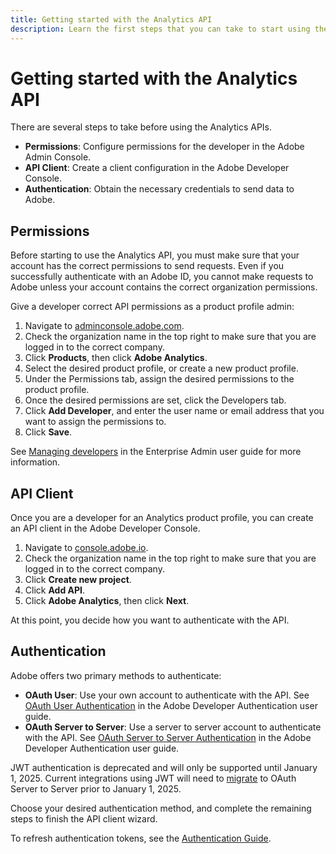 ```yaml
---
title: Getting started with the Analytics API
description: Learn the first steps that you can take to start using the Analytics API.
---
```

# Getting started with the Analytics API

There are several steps to take before using the Analytics APIs.

* **Permissions**: Configure permissions for the developer in the Adobe Admin Console.
* **API Client**: Create a client configuration in the Adobe Developer Console.
* **Authentication**: Obtain the necessary credentials to send data to Adobe.

## Permissions

Before starting to use the Analytics API, you must make sure that your account has the correct permissions to send requests. Even if you successfully authenticate with an Adobe ID, you cannot make requests to Adobe unless your account contains the correct organization permissions.

Give a developer correct API permissions as a product profile admin:

1. Navigate to [adminconsole.adobe.com](https://adminconsole.adobe.com).
2. Check the organization name in the top right to make sure that you are logged in to the correct company.
3. Click **Products**, then click **Adobe Analytics**.
4. Select the desired product profile, or create a new product profile.
5. Under the Permissions tab, assign the desired permissions to the product profile.
6. Once the desired permissions are set, click the Developers tab.
7. Click **Add Developer**, and enter the user name or email address that you want to assign the permissions to.
8. Click **Save**.

See [Managing developers](https://helpx.adobe.com/enterprise/using/manage-developers.html) in the Enterprise Admin user guide for more information.

## API Client

Once you are a developer for an Analytics product profile, you can create an API client in the Adobe Developer Console.

1. Navigate to [console.adobe.io](https://console.adobe.io).
2. Check the organization name in the top right to make sure that you are logged in to the correct company.
3. Click **Create new project**.
4. Click **Add API**.
5. Click **Adobe Analytics**, then click **Next**.

At this point, you decide how you want to authenticate with the API.

## Authentication

Adobe offers two primary methods to authenticate:

* **OAuth User**: Use your own account to authenticate with the API. See [OAuth User Authentication](https://developer.adobe.com/developer-console/docs/guides/authentication/UserAuthentication/) in the Adobe Developer Authentication user guide.
* **OAuth Server to Server**: Use a server to server account to authenticate with the API. See [OAuth Server to Server Authentication](https://developer.adobe.com/developer-console/docs/guides/authentication/ServerToServerAuthentication/) in the Adobe Developer Authentication user guide.

JWT authentication is deprecated and will only be supported until January 1, 2025. Current integrations using JWT will need to [migrate](https://developer.adobe.com/developer-console/docs/guides/authentication/ServerToServerAuthentication/migration/) to OAuth Server to Server prior to January 1, 2025.

Choose your desired authentication method, and complete the remaining steps to finish the API client wizard.

To refresh authentication tokens, see the [Authentication Guide](https://developer.adobe.com/developer-console/docs/guides/authentication/).
